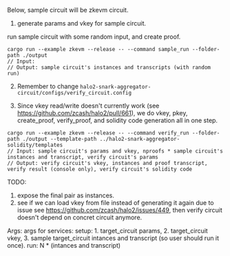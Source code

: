 Below, sample circuit will be zkevm circuit.

1. generate params and vkey for sample circuit.

run sample circuit with some random input, and create proof.

```
cargo run --example zkevm --release -- --command sample_run --folder-path ./output
// Input:
// Output: sample circuit's instances and transcripts (with random run)
```

2. Remember to change `halo2-snark-aggregator-circuit/configs/verify_circuit.config`

3. Since vkey read/write doesn't currently work (see https://github.com/zcash/halo2/pull/661), we do vkey, pkey, create_proof, verify_proof, and solidity code generation all in one step.

```
cargo run --example zkevm --release -- --command verify_run --folder-path ./output --template-path ../halo2-snark-aggregator-solidity/templates
// Input: sample circuit's params and vkey, nproofs * sample circuit's instances and transcript, verify circuit's params
// Output: verify circuit's vkey, instances and proof transcript, verify result (console only), verify circuit's solidity code
```

TODO:

1. expose the final pair as instances.
2. see if we can load vkey from file instead of generating it again due to issue see https://github.com/zcash/halo2/issues/449, then verify circuit doesn't depend on concret circuit anymore.

Args:
args for services:
setup: 1. target_circuit params, 2. target_circuit vkey, 3. sample target_circuit intances and transcript (so user should run it once).
run: N \* (intances and transcript)

